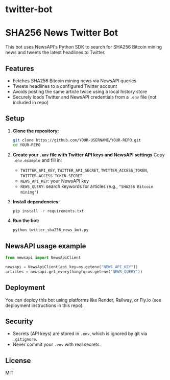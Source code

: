 # twitter-bot
# SHA256 News Twitter Bot

This bot uses NewsAPI's Python SDK to search for SHA256 Bitcoin mining news and tweets the latest headlines to Twitter.

## Features

- Fetches SHA256 Bitcoin mining news via NewsAPI queries
- Tweets headlines to a configured Twitter account
- Avoids posting the same article twice using a local history store
- Securely loads Twitter and NewsAPI credentials from a `.env` file (not included in repo)

## Setup

1. **Clone the repository:**
   ```sh
   git clone https://github.com/YOUR-USERNAME/YOUR-REPO.git
   cd YOUR-REPO
   ```

2. **Create your `.env` file with Twitter API keys and NewsAPI settings**
   Copy `.env.example` and fill in:
   - `TWITTER_API_KEY`, `TWITTER_API_SECRET`, `TWITTER_ACCESS_TOKEN`, `TWITTER_ACCESS_TOKEN_SECRET`
   - `NEWS_API_KEY`: your NewsAPI key
   - `NEWS_QUERY`: search keywords for articles (e.g., `"SHA256 Bitcoin mining"`)

3. **Install dependencies:**
   ```sh
   pip install -r requirements.txt
   ```

4. **Run the bot:**
   ```sh
   python twitter_sha256_news_bot.py
   ```

## NewsAPI usage example

```python
from newsapi import NewsApiClient

newsapi = NewsApiClient(api_key=os.getenv("NEWS_API_KEY"))
articles = newsapi.get_everything(q=os.getenv("NEWS_QUERY"))
```

## Deployment

You can deploy this bot using platforms like Render, Railway, or Fly.io (see deployment instructions in this repo).

## Security

- Secrets (API keys) are stored in `.env`, which is ignored by git via `.gitignore`.
- Never commit your `.env` with real secrets.

## License

MIT

